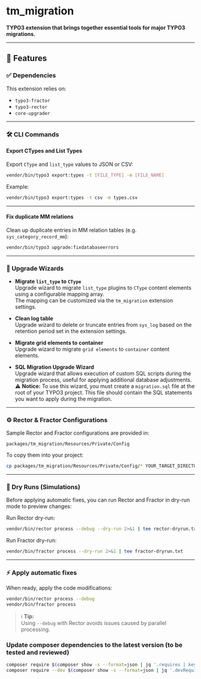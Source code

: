 
# tm_migration

**TYPO3 extension that brings together essential tools for major TYPO3 migrations.**

---

## 🚀 Features

### ✅ Dependencies

This extension relies on:

- `typo3-fractor`
- `typo3-rector`
- `core-upgrader`

---

### 🛠 CLI Commands

#### Export CTypes and List Types

Export `CType` and `list_type` values to JSON or CSV:

```bash
vendor/bin/typo3 export:types -t [FILE_TYPE] -m [FILE_NAME]
```

Example:

```bash
vendor/bin/typo3 export:types -t csv -m types.csv
```

---

#### Fix duplicate MM relations

Clean up duplicate entries in MM relation tables (e.g. `sys_category_record_mm`):

```bash
vendor/bin/typo3 upgrade:fixdatabaseerrors
```

---

### 🧩 Upgrade Wizards

- **Migrate `list_type` to `CType`**  
  Upgrade wizard to migrate `list_type` plugins to `CType` content elements using a configurable mapping array.  
  The mapping can be customized via the `tm_migration` extension settings.

- **Clean log table**  
  Upgrade wizard to delete or truncate entries from `sys_log` based on the retention period set in the extension settings.

- **Migrate grid elements to container**  
  Upgrade wizard to migrate `grid elements` to `container` content elements.

- **SQL Migration Upgrade Wizard**  
  Upgrade wizard that allows execution of custom SQL scripts during the migration process, useful for applying additional database adjustments.  
  ⚠️ **Notice:** To use this wizard, you must create a `migration.sql` file at the root of your TYPO3 project. This file should contain the SQL statements you want to apply during the migration.

---

### ⚙️ Rector & Fractor Configurations

Sample Rector and Fractor configurations are provided in:

```
packages/tm_migration/Resources/Private/Config
```

To copy them into your project:

```bash
cp packages/tm_migration/Resources/Private/Config/* YOUR_TARGET_DIRECTORY/
```

---

### 📝 Dry Runs (Simulations)

Before applying automatic fixes, you can run Rector and Fractor in dry-run mode to preview changes:

Run Rector dry-run:

```bash
vendor/bin/rector process --debug --dry-run 2>&1 | tee rector-dryrun.txt
```

Run Fractor dry-run:

```bash
vendor/bin/fractor process --dry-run 2>&1 | tee fractor-dryrun.txt
```

---

### ⚡ Apply automatic fixes

When ready, apply the code modifications:

```bash
vendor/bin/rector process --debug
vendor/bin/fractor process
```

> ℹ️ **Tip:**  
> Using `--debug` with Rector avoids issues caused by parallel processing.


### Update composer dependencies to the latest version (to be tested and reviewed)
```bash
composer require $(composer show -s --format=json | jq '.requires | keys | map(.+" ") | add' -r)
composer require --dev $(composer show -s --format=json | jq '.devRequires | keys | map(.+" ") | add' -r)
```
